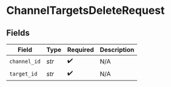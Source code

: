 # ChannelTargetsDeleteRequest


## Fields

| Field              | Type               | Required           | Description        |
| ------------------ | ------------------ | ------------------ | ------------------ |
| `channel_id`       | *str*              | :heavy_check_mark: | N/A                |
| `target_id`        | *str*              | :heavy_check_mark: | N/A                |